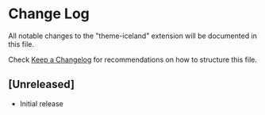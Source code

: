 # Change Log

All notable changes to the "theme-iceland" extension will be documented in this file.

Check [Keep a Changelog](http://keepachangelog.com/) for recommendations on how to structure this file.

## [Unreleased]

- Initial release
